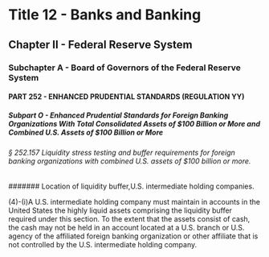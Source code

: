 
# Title 12 - Banks and Banking
## Chapter II - Federal Reserve System
### Subchapter A - Board of Governors of the Federal Reserve System
#### PART 252 - ENHANCED PRUDENTIAL STANDARDS (REGULATION YY)
##### Subpart O - Enhanced Prudential Standards for Foreign Banking Organizations With Total Consolidated Assets of $100 Billion or More and Combined U.S. Assets of $100 Billion or More
###### § 252.157 Liquidity stress testing and buffer requirements for foreign banking organizations with combined U.S. assets of $100 billion or more.
####### Location of liquidity buffer,U.S. intermediate holding companies.

(4)-(i)A U.S. intermediate holding company must maintain in accounts in the United States the highly liquid assets comprising the liquidity buffer required under this section. To the extent that the assets consist of cash, the cash may not be held in an account located at a U.S. branch or U.S. agency of the affiliated foreign banking organization or other affiliate that is not controlled by the U.S. intermediate holding company.
